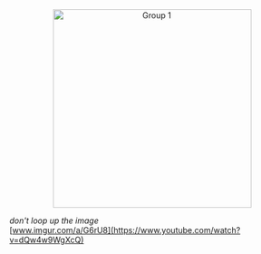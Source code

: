 <div align="center">
  <img src="https://github.com/user-attachments/assets/0d053b28-6e68-4ede-92b9-148c8fe73449" alt="Group 1" width="350" /> 
</div>

*don't loop up the image* <br>
[www.imgur.com/a/G6rU8](https://www.youtube.com/watch?v=dQw4w9WgXcQ)

